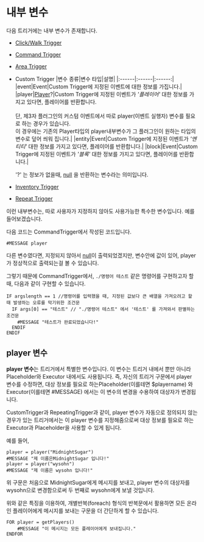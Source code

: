 # 내부 변수
다음 트리거에는 내부 변수가 존재합니다.
- [Click/Walk Trigger](https://github.com/TriggerReactor/TriggerReactor/wiki/Click-and-Walk-Triggers_kr#click-%ED%8A%B8%EB%A6%AC%EA%B1%B0)
- [Command Trigger](https://github.com/TriggerReactor/TriggerReactor/wiki/Command-Trigger_kr#%EB%82%B4%EB%B6%80-%EB%B3%80%EC%88%98)
- [Area Trigger](https://github.com/TriggerReactor/TriggerReactor/wiki/Area-Trigger_kr#%EB%82%B4%EB%B6%80-%EB%B3%80%EC%88%98-%EB%AA%A9%EB%A1%9D)
- Custom Trigger
    |변수 종류|변수 타입|설명|
    |:------|:------|:------:|
    |event|Event|Custom Trigger에 지정된 이벤트에 대한 정보를 가집니다.|
    |player|[Player](https://hub.spigotmc.org/javadocs/bukkit/org/bukkit/entity/Player.html)?|Custom Trigger에 지정된 이벤트가 *'플레이어'* 대한 정보를 가지고 있다면, 플레이어를 반환합니다.</br></br>단, 제3자 플러그인의 커스텀 이벤트에서 따로 player(이벤트 실행자) 변수를 필요로 하는 경우가 있습니다.</br>이 경우에는 기존의 Player타입의 player내부변수가 그 플러그인이 원하는 타입의 변수로 덮어 씌워 집니다.|
    |entity|Event|Custom Trigger에 지정된 이벤트가 *'엔티티'* 대한 정보를 가지고 있다면, 플레이어를 반환합니다.|
    |block|Event|Custom Trigger에 지정된 이벤트가 *'블록'* 대한 정보를 가지고 있다면, 플레이어를 반환합니다.|
    
    '?' 는 정보가 없을때, [null](https://github.com/TriggerReactor/TriggerReactor/wiki/Variables_kr#null) 을 반환하는 변수라는 의미입니다.
- [Inventory Trigger](https://github.com/TriggerReactor/TriggerReactor/wiki/Inventory-Trigger_kr#%EB%82%B4%EB%B6%80-%EB%B3%80%EC%88%98-%EB%AA%A9%EB%A1%9D)
- [Repeat Trigger](https://github.com/TriggerReactor/TriggerReactor/wiki/Repeating-Trigger_kr#%EB%82%B4%EB%B6%80-%EB%B3%80%EC%88%98-%EB%AA%A9%EB%A1%9D)

이런 내부변수는, 따로 사용자가 지정하지 않아도 사용가능한 특수한 변수입니다. 예를 들어보겠습니다.

다음 코드는 CommandTrigger에서 작성된 코드입니다.
```
#MESSAGE player
```
다른 변수였다면, 지정되지 않아서 [null](https://github.com/TriggerReactor/TriggerReactor/wiki/Variables_kr#null)이 출력되었겠지만, 변수안에 값이 있어, player가 정상적으로 출력되는걸 볼 수 있습니다.

그렇기 때문에 CommandTrigger에서, `./명령어 테스트` 같은 명령어를 구현하고자 할 때, 다음과 같이 구현할 수 있습니다.
```
IF argslength == 1 //명령어를 입력했을 때, 지정된 값보다 큰 배열을 가져오려고 할 때 발생하는 오류를 막기위한 조건문
  IF args[0] == "테스트" // "./명령어 테스트" 에서 '테스트' 를 가져와서 판별하는 조건문
    #MESSAGE "테스트가 완료되었습니다!"
  ENDIF
ENDIF
```

## player 변수
**player 변수**는 트리거에서 특별한 변수입니다.
이 변수는 트리거 내에서 뿐만 아니라 Placeholder와 Executor 내에서도 사용됩니다.
즉, 자신의 트리거 구문에서 player 변수를 수정하면, 대상 정보를 필요로 하는Placeholder(이를테면 $playername) 와 Executor(이를테면 #MESSAGE) 에서는 이 변수의 변경을 수용하여 대상자가 변경됩니다.

CustomTrigger과 RepeatingTrigger과 같이, player 변수가 자동으로 정의되지 않는 경우가 있는 트리거에서는 이 player 변수를 지정해줌으로써 대상 정보를 필요로 하는 Executor과 Placeholder을 사용할 수 있게 됩니다.

예를 들어,

    player = player("MidnightSugar")
    #MESSAGE "제 이름은MidnightSugar 입니다!"
    player = player("wysohn")
    #MESSAGE "제 이름은 wysohn 입니다!"

위 구문은 처음으로 MidnightSugar에게 메시지를 보내고, player 변수의 대상자를 wysohn으로 변경함으로써 두 번째로 wysohn에게 보낼 것입니다.

위와 같은 특징을 이용하여, 개별반복(foreach) 형식의 반복문에서 활용하면 모든 온라인 플레이어에게 메시지를 보내는 구문을 더 간단하게 할 수 있습니다.

    FOR player = getPlayers()
        #MESSAGE "이 메시지는 모든 플레이어에게 보내집니다."
    ENDFOR

